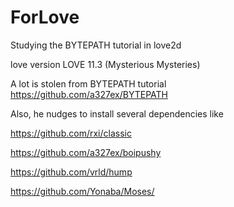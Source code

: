# ForLove
Studying the BYTEPATH tutorial in love2d

love version LOVE 11.3 (Mysterious Mysteries)

A lot is stolen from BYTEPATH tutorial 
https://github.com/a327ex/BYTEPATH


Also, he nudges to install several dependencies like 

https://github.com/rxi/classic

https://github.com/a327ex/boipushy

https://github.com/vrld/hump

https://github.com/Yonaba/Moses/
